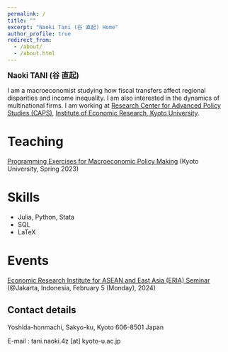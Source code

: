 ```yaml
---
permalink: /
title: ""
excerpt: "Naoki Tani (谷 直起) Home"
author_profile: true
redirect_from: 
  - /about/
  - /about.html
---
```


<p><big><b>Naoki TANI (谷 直起)</b></big></p>

I am a macroeconomist studying how fiscal transfers affect regional disparities and income inequality. I am also interested in the dynamics of multinational firms. I am working at [Research Center for Advanced Policy Studies (CAPS)](https://www.caps.kier.kyoto-u.ac.jp/staff/), [Institute of Economic Research, Kyoto University](https://www.kier.kyoto-u.ac.jp/en/faculty/).

Teaching
=====
<p><a href="https://github.com/Naoki-Tani/programming_lecture_kyoto_univ" target="_blank">Programming Exercises for Macroeconomic Policy Making</a> (Kyoto University, Spring 2023)</p>

Skills
======

  - Julia, Python, Stata
  - SQL
  - LaTeX

Events
=====
<p><a href="https://www.eria.org/events/ERIA-Insightful-Discourses-Firms-Internationalization-Decisions-and-Demand-Learning" target="_blank">Economic Research Institute
for ASEAN and East Asia (ERIA) Seminar </a> (@Jakarta, Indonesia, February 5 (Monday), 2024)</p>

## Contact details

Yoshida-honmachi, Sakyo-ku, Kyoto
606-8501 Japan

E-mail : tani.naoki.4z [at] kyoto-u.ac.jp
